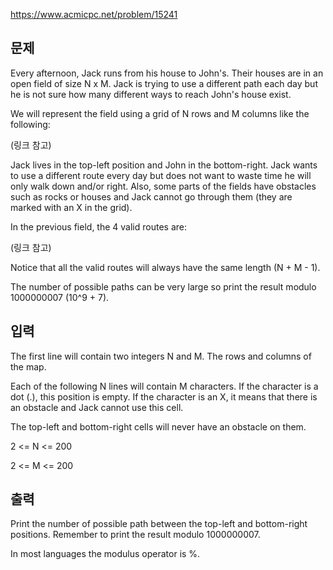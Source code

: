 https://www.acmicpc.net/problem/15241

## 문제
Every afternoon, Jack runs from his house to John's. Their houses are in an open field of size N x M. Jack is trying to use a different path each day but he is not sure how many different ways to reach John's house exist.

We will represent the field using a grid of N rows and M columns like the following:

(링크 참고)

Jack lives in the top-left position and John in the bottom-right. Jack wants to use a different route every day but does not want to waste time he will only walk down and/or right. Also, some parts of the fields have obstacles such as rocks or houses and Jack cannot go through them (they are marked with an X in the grid).

In the previous field, the 4 valid routes are:

(링크 참고)

Notice that all the valid routes will always have the same length (N + M - 1).

The number of possible paths can be very large so print the result modulo 1000000007 (10^9 + 7).

## 입력
The first line will contain two integers N and M. The rows and columns of the map.

Each of the following N lines will contain M characters. If the character is a dot (.), this position is empty. If the character is an X, it means that there is an obstacle and Jack cannot use this cell.

The top-left and bottom-right cells will never have an obstacle on them.

2 <= N <= 200

2 <= M <= 200

## 출력
Print the number of possible path between the top-left and bottom-right positions. Remember to print the result modulo 1000000007.

In most languages the modulus operator is %.
